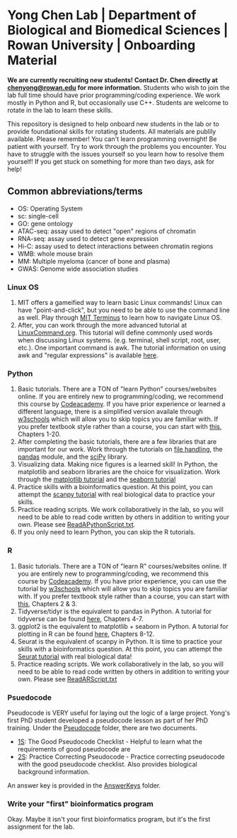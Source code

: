 # Yong Chen Lab | Department of Biological and Biomedical Sciences | Rowan University | Onboarding Material

**We are currently recruiting new students! Contact Dr. Chen directly at chenyong@rowan.edu for more information.**
Students who wish to join the lab full time should have prior programming/coding experience. We work mostly in Python and R, but occasionally use C++. Students are welcome to rotate in the lab to learn these skills. 


This repository is designed to help onboard new students in the lab or to provide foundational skills for rotating students. All materials are publily available. Please remember! You can't learn programming overnight! Be patient with yourself. Try to work through the problems you encounter. You have to struggle with the issues yourself so you learn how to resolve them yourself! If you get stuck on something for more than two days, ask for help! 

## Common abbreviations/terms
- OS: Operating System
- sc: single-cell
- GO: gene ontology
- ATAC-seq: assay used to detect "open" regions of chromatin
- RNA-seq: assay used to detect gene expression
- Hi-C: assay used to detect interactions between chromatin regions
- WMB: whole mouse brain
- MM: Multiple myeloma (cancer of bone and plasma)
- GWAS: Genome wide association studies 

### Linux OS 
1. MIT offers a gameified way to learn basic Linux commands! Linux can have "point-and-click", but you need to be able to use the command line as well. Play through [MIT Terminus](https://web.mit.edu/mprat/Public/web/Terminus/Web/main.html) to learn how to navigate Linux OS. 
2. After, you can work through the more advanced tutorial at [LinuxCommand.org](https://linuxcommand.org/index.php). This tutorial will define commonly used words when discussing Linux systems. (e.g. terminal, shell script, root, user, etc.). One important command is awk. The tutorial information on using awk and "regular expressions" is available [here](https://linuxcommand.org/lc3_adv_awk.php).

### Python 
1. Basic tutorials. There are a TON of "learn Python" courses/websites online. If you are entirely new to programming/coding, we recommend this course by [Codeacademy](https://www.codecademy.com/learn/learn-python-3). If you have prior experience or learned a different language, there is a simplified version availale through [w3schools](https://www.w3schools.com/python/python_intro.asp) which will allow you to skip topics you are familiar with. If you prefer textbook style rather than a course, you can start with [this](https://learnpythontherightway.com/#read), Chapters 1-20. 
2. After completing the basic tutorials, there are a few libraries that are important for our work. Work through the tutorials on [file handling](https://www.w3schools.com/python/python_file_handling.asp), the [pandas](https://www.w3schools.com/python/pandas/default.asp) module, and the [sciPy](https://www.w3schools.com/python/scipy/scipy_intro.php) library. 
3. Visualizing data. Making nice figures is a learned skill! In Python, the matplotlib and seaborn libraries are the choice for visualization. Work through the [matplotlib tutorial](https://www.w3schools.com/python/matplotlib_intro.asp) and the [seaborn tutorial](https://seaborn.pydata.org/tutorial/introduction.html) 
4. Practice skills with a bioinformatics question. At this point, you can attempt the [scanpy tutorial](https://scanpy.readthedocs.io/en/stable/tutorials/index.html) with real biological data to practice your skills.
5. Practice reading scripts. We work collaboratively in the lab, so you will need to be able to read code written by others in addition to writing your own. Please see [ReadAPythonScript.txt](./PythonSupplementals/ReadAPythonScript.txt).
6. If you only need to learn Python, you can skip the R tutorials. 

### R 
1. Basic tutorials. There are a TON of "learn R" courses/websites online. If you are entirely new to programming/coding, we recommend this course by [Codeacademy](https://www.codecademy.com/learn/learn-r). If you have prior experience, you can use the tutorial by [w3schools](https://www.w3schools.com/R/) which will allow you to skip topics you are familiar with. If you prefer textbook style rather than a course, you can start with [this](https://bookdown.org/yih_huynh/Guide-to-R-Book/intro.html), Chapters 2 & 3. 
2. Tidyverse/tidyr is the equivalent to pandas in Python. A tutorial for tidyverse can be found [here](https://bookdown.org/yih_huynh/Guide-to-R-Book/tidyverse.html), Chapters 4-7.
3. ggplot2 is the equivalent to matplotlib + seaborn in Python. A tutorial for plotting in R can be found [here](https://bookdown.org/yih_huynh/Guide-to-R-Book/introduction-to-graphing.html), Chapters 8-12.
4. Seurat is the equivalent of scanpy in Python. It is time to practice your skills with a bioinformatics question. At this point, you can attempt the [Seurat tutorial](https://satijalab.org/seurat/articles/pbmc3k_tutorial.html) with real biological data! 
5. Practice reading scripts. We work collaboratively in the lab, so you will need to be able to read code written by others in addition to writing your own. Please see [ReadARScript.txt](./RSupplementals/ReadARScript.txt)

### Psuedocode 
Pseudocode is VERY useful for laying out the logic of a large project. Yong's first PhD student developed a pseudocode lesson as part of her PhD training. Under the [Pseudocode](./Pseudocode) folder, there are two documents. 
- [1S](./Pseudocode/1S.pdf): The Good Pseudocode Checklist - Helpful to learn what the requirements of good pseudocode are
- [2S](./Pseudocode/2S.pdf): Practice Correcting Pseudocode - Practice correcting pseudocode with the good pseudocode checklist. Also provides biological background information.


An answer key is provided in the [AnswerKeys](./Pseudocode/AnswerKey) folder. 


### Write your "first" bioinformatics program
Okay. Maybe it isn't your first bioinformatics program, but it's the first assignment for the lab. 
